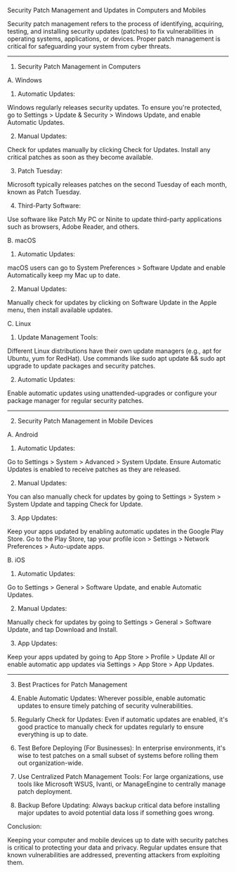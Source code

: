 Security Patch Management and Updates in Computers and Mobiles

Security patch management refers to the process of identifying, acquiring, testing, and installing security updates (patches) to fix vulnerabilities in operating systems, applications, or devices. Proper patch management is critical for safeguarding your system from cyber threats.


---

1. Security Patch Management in Computers

A. Windows

1. Automatic Updates:

Windows regularly releases security updates. To ensure you're protected, go to Settings > Update & Security > Windows Update, and enable Automatic Updates.



2. Manual Updates:

Check for updates manually by clicking Check for Updates. Install any critical patches as soon as they become available.



3. Patch Tuesday:

Microsoft typically releases patches on the second Tuesday of each month, known as Patch Tuesday.



4. Third-Party Software:

Use software like Patch My PC or Ninite to update third-party applications such as browsers, Adobe Reader, and others.




B. macOS

1. Automatic Updates:

macOS users can go to System Preferences > Software Update and enable Automatically keep my Mac up to date.



2. Manual Updates:

Manually check for updates by clicking on Software Update in the Apple menu, then install available updates.




C. Linux

1. Update Management Tools:

Different Linux distributions have their own update managers (e.g., apt for Ubuntu, yum for RedHat). Use commands like sudo apt update && sudo apt upgrade to update packages and security patches.



2. Automatic Updates:

Enable automatic updates using unattended-upgrades or configure your package manager for regular security patches.





---

2. Security Patch Management in Mobile Devices

A. Android

1. Automatic Updates:

Go to Settings > System > Advanced > System Update. Ensure Automatic Updates is enabled to receive patches as they are released.



2. Manual Updates:

You can also manually check for updates by going to Settings > System > System Update and tapping Check for Update.



3. App Updates:

Keep your apps updated by enabling automatic updates in the Google Play Store. Go to the Play Store, tap your profile icon > Settings > Network Preferences > Auto-update apps.




B. iOS

1. Automatic Updates:

Go to Settings > General > Software Update, and enable Automatic Updates.



2. Manual Updates:

Manually check for updates by going to Settings > General > Software Update, and tap Download and Install.



3. App Updates:

Keep your apps updated by going to App Store > Profile > Update All or enable automatic app updates via Settings > App Store > App Updates.





---

3. Best Practices for Patch Management

1. Enable Automatic Updates: Wherever possible, enable automatic updates to ensure timely patching of security vulnerabilities.


2. Regularly Check for Updates: Even if automatic updates are enabled, it's good practice to manually check for updates regularly to ensure everything is up to date.


3. Test Before Deploying (For Businesses): In enterprise environments, it's wise to test patches on a small subset of systems before rolling them out organization-wide.


4. Use Centralized Patch Management Tools: For large organizations, use tools like Microsoft WSUS, Ivanti, or ManageEngine to centrally manage patch deployment.


5. Backup Before Updating: Always backup critical data before installing major updates to avoid potential data loss if something goes wrong.



Conclusion:

Keeping your computer and mobile devices up to date with security patches is critical to protecting your data and privacy. Regular updates ensure that known vulnerabilities are addressed, preventing attackers from exploiting them.


